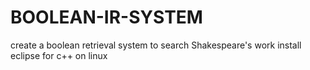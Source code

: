 # BOOLEAN-IR-SYSTEM
create a boolean retrieval system to search Shakespeare's work
install eclipse for c++ on linux
